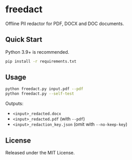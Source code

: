 # freedact

Offline PII redactor for PDF, DOCX and DOC documents.

## Quick Start

Python 3.9+ is recommended.

```bash
pip install -r requirements.txt
```

## Usage

```bash
python freedact.py input.pdf --pdf
python freedact.py --self-test
```

Outputs:

- `<input>_redacted.docx`
- `<input>_redacted.pdf` (with `--pdf`)
- `<input>_redaction_key.json` (omit with `--no-keep-key`)

## License

Released under the MIT License.

